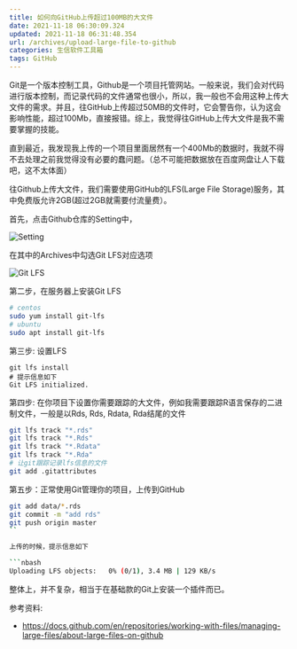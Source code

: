 ```yaml
---
title: 如何向GitHub上传超过100MB的大文件
date: 2021-11-18 06:30:09.324
updated: 2021-11-18 06:31:48.354
url: /archives/upload-large-file-to-github
categories: 生信软件工具箱
tags: GitHub
---
```



Git是一个版本控制工具，Github是一个项目托管网站。一般来说，我们会对代码进行版本控制，而记录代码的文件通常也很小，所以，我一般也不会用这种上传大文件的需求。并且，往GitHub上传超过50MB的文件时，它会警告你，认为这会影响性能，超过100Mb，直接报错。综上，我觉得往GitHub上传大文件是我不需要掌握的技能。

直到最近，我发现我上传的一个项目里面居然有一个400Mb的数据时，我就不得不去处理之前我觉得没有必要的蠢问题。（总不可能把数据放在百度网盘让人下载吧，这不太体面）

往Github上传大文件，我们需要使用GitHub的LFS(Large File Storage)服务，其中免费版允许2GB(超过2GB就需要付流量费）。

首先，点击Github仓库的Setting中，

![Setting](https://halo-1252249331.cos.ap-shanghai.myqcloud.com/upload/2021/11/image-dad3669d568e43afaca5aa7b5805b497.png)

在其中的Archives中勾选Git LFS对应选项

![Git LFS](https://halo-1252249331.cos.ap-shanghai.myqcloud.com/upload/2021/11/image-aa8a4535672a46c3b214b6de580dd880.png)

第二步，在服务器上安装Git LFS

```bash
# centos
sudo yum install git-lfs
# ubuntu
sudo apt install git-lfs
```

第三步: 设置LFS

```
git lfs install
# 提示信息如下
Git LFS initialized.
``` 

第四步: 在你项目下设置你需要跟踪的大文件，例如我需要跟踪R语言保存的二进制文件，一般是以Rds, Rds, Rdata, Rda结尾的文件

```bash
git lfs track "*.rds"
git lfs track "*.Rds"
git lfs track "*.Rdata"
git lfs track "*.Rda"
# 让git跟踪记录lfs信息的文件
git add .gitattributes
```

第五步：正常使用Git管理你的项目，上传到GitHub

```bash
git add data/*.rds
git commit -m "add rds"
git push origin master 
``

上传的时候，提示信息如下

```nbash
Uploading LFS objects:   0% (0/1), 3.4 MB | 129 KB/s
```

整体上，并不复杂，相当于在基础款的Git上安装一个插件而已。

参考资料:

- https://docs.github.com/en/repositories/working-with-files/managing-large-files/about-large-files-on-github
